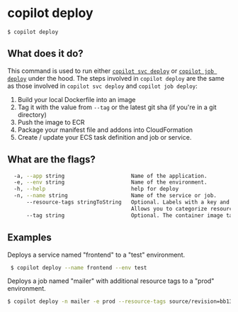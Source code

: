 # copilot deploy
```
$ copilot deploy
```

## What does it do? 

This command is used to run either [`copilot svc deploy`](../commands/svc-deploy.en.md) or [`copilot job deploy`](../commands/job-deploy.en.md) under the hood. The steps involved in `copilot deploy` are the same as those involved in `copilot svc deploy` and `copilot job deploy`:

1. Build your local Dockerfile into an image
2. Tag it with the value from `--tag` or the latest git sha (if you're in a git directory)
3. Push the image to ECR
4. Package your manifest file and addons into CloudFormation
5. Create / update your ECS task definition and job or service.

## What are the flags?

```bash
  -a, --app string                     Name of the application.
  -e, --env string                     Name of the environment.
  -h, --help                           help for deploy
  -n, --name string                    Name of the service or job.
      --resource-tags stringToString   Optional. Labels with a key and value separated by commas.
                                       Allows you to categorize resources. (default [])
      --tag string                     Optional. The container image tag.
```

## Examples

Deploys a service named "frontend" to a "test" environment.
```bash
 $ copilot deploy --name frontend --env test
```

Deploys a job named "mailer" with additional resource tags to a "prod" environment.
```bash
$ copilot deploy -n mailer -e prod --resource-tags source/revision=bb133e7,deployment/initiator=manual
```